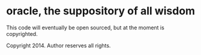 **oracle, the suppository of all wisdom**
=========================================

This code will eventually be open sourced, but at the moment is copyrighted.


Copyright 2014. Author reserves all rights.
